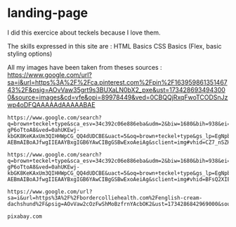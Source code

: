 # landing-page

I did this exercice about teckels because I love them. 

The skills expressed in this site are : 
    HTML Basics
    CSS Basics (Flex, basic styling options)

All my images have been taken from theses sources :
    https://www.google.com/url?sa=i&url=https%3A%2F%2Fca.pinterest.com%2Fpin%2F16395986135146743%2F&psig=AOvVaw35grt9s3BUXaLN0bX2_pxe&ust=1734286934943000&source=images&cd=vfe&opi=89978449&ved=0CBQQjRxqFwoTCODSnJzwp4oDFQAAAAAdAAAAABAE

    https://www.google.com/search?q=brown+teckel+type&sca_esv=34c392c06e886eba&udm=2&biw=1680&bih=938&ei=ecxdZ77xK6a6i-gP6oTtoA8&ved=0ahUKEwj-kbGK8KeKAxUm3QIHHWpCG_QQ4dUDCBE&uact=5&oq=brown+teckel+type&gs_lp=EgNpbWciEWJyb3duIHRlY2tlbCB0eXBlSIgUULoJWIkScAN4AJABAJgBXqAB4AKqAQE1uAEDyAEA-AEBmAIBoAJfwgIIEAAYBxgIGB6YAwCIBgGSBwExoAeiAg&sclient=img#vhid=CZ7_nSZHblC_FM&vssid=mosaic

    https://www.google.com/search?q=brown+teckel+type&sca_esv=34c392c06e886eba&udm=2&biw=1680&bih=938&ei=ecxdZ77xK6a6i-gP6oTtoA8&ved=0ahUKEwj-kbGK8KeKAxUm3QIHHWpCG_QQ4dUDCBE&uact=5&oq=brown+teckel+type&gs_lp=EgNpbWciEWJyb3duIHRlY2tlbCB0eXBlSIgUULoJWIkScAN4AJABAJgBXqAB4AKqAQE1uAEDyAEA-AEBmAIBoAJfwgIIEAAYBxgIGB6YAwCIBgGSBwExoAeiAg&sclient=img#vhid=BFsQ2XIE9NGTVM&vssid=mosaic
    
    https://www.google.com/url?sa=i&url=https%3A%2F%2Fbordercolliehealth.com%2Fenglish-cream-dachshund%2F&psig=AOvVaw2cOzFwShMoBzfrnYAcbOK2&ust=1734286842969000&source=images&cd=vfe&opi=89978449&ved=0CBQQjRxqFwoTCPi45_nzp4oDFQAAAAAdAAAAABAE

    pixabay.com

